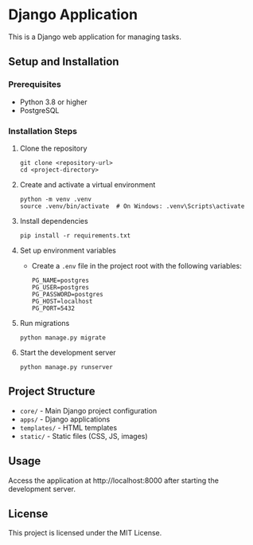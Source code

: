 # Django Application

This is a Django web application for managing tasks.

## Setup and Installation

### Prerequisites
- Python 3.8 or higher
- PostgreSQL

### Installation Steps

1. Clone the repository
   ```
   git clone <repository-url>
   cd <project-directory>
   ```

2. Create and activate a virtual environment
   ```
   python -m venv .venv
   source .venv/bin/activate  # On Windows: .venv\Scripts\activate
   ```

3. Install dependencies
   ```
   pip install -r requirements.txt
   ```

4. Set up environment variables
   - Create a `.env` file in the project root with the following variables:
     ```
     PG_NAME=postgres
     PG_USER=postgres
     PG_PASSWORD=postgres
     PG_HOST=localhost
     PG_PORT=5432
     ```

5. Run migrations
   ```
   python manage.py migrate
   ```

6. Start the development server
   ```
   python manage.py runserver
   ```

## Project Structure

- `core/` - Main Django project configuration
- `apps/` - Django applications
- `templates/` - HTML templates
- `static/` - Static files (CSS, JS, images)

## Usage

Access the application at http://localhost:8000 after starting the development server.

## License

This project is licensed under the MIT License. 